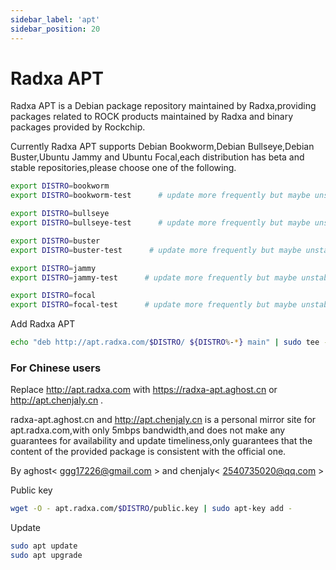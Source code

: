 ```yaml
---
sidebar_label: 'apt'
sidebar_position: 20
---
```


# Radxa APT

Radxa APT is a Debian package repository maintained by Radxa,providing packages related to ROCK products maintained by Radxa and binary packages provided by Rockchip.

Currently Radxa APT supports Debian Bookworm,Debian Bullseye,Debian Buster,Ubuntu Jammy and Ubuntu Focal,each distribution has beta and stable repositories,please choose one of the following.
```bash
export DISTRO=bookworm
export DISTRO=bookworm-test      # update more frequently but maybe unstable

export DISTRO=bullseye
export DISTRO=bullseye-test      # update more frequently but maybe unstable

export DISTRO=buster
export DISTRO=buster-test      # update more frequently but maybe unstable

export DISTRO=jammy
export DISTRO=jammy-test      # update more frequently but maybe unstable

export DISTRO=focal
export DISTRO=focal-test      # update more frequently but maybe unstable
```

Add Radxa APT

```bash
echo "deb http://apt.radxa.com/$DISTRO/ ${DISTRO%-*} main" | sudo tee -a /etc/apt/sources.list.d/apt-radxa-com.list
```

### For Chinese users

Replace http://apt.radxa.com with https://radxa-apt.aghost.cn or http://apt.chenjaly.cn .

radxa-apt.aghost.cn and http://apt.chenjaly.cn is a personal mirror site for apt.radxa.com,with only 5mbps bandwidth,and does not make any guarantees for availability and update timeliness,only guarantees that the content of the provided package is consistent with the official one.

By aghost< ggg17226@gmail.com > and chenjaly< 2540735020@qq.com >

Public key

```bash
wget -O - apt.radxa.com/$DISTRO/public.key | sudo apt-key add -
```

Update

```bash
sudo apt update
sudo apt upgrade
```

